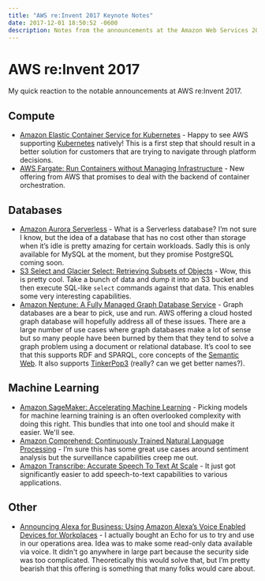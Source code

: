 ```yaml
---
title: "AWS re:Invent 2017 Keynote Notes"
date: 2017-12-01 18:50:52 -0600
description: Notes from the announcements at the Amazon Web Services 2017 Keynote
---
```


# AWS re:Invent 2017

My quick reaction to the notable announcements at AWS re:Invent 2017.

## Compute

- [Amazon Elastic Container Service for Kubernetes](https://aws.amazon.com/blogs/aws/amazon-elastic-container-service-for-kubernetes/ "Amazon Elastic Container Service for Kubernetes | AWS News Blog") - Happy to see AWS supporting [Kubernetes](https://kubernetes.io) natively! This is a first step that should result in a better solution for customers that are trying to navigate through platform decisions.
- [AWS Fargate: Run Containers without Managing Infrastructure](https://aws.amazon.com/blogs/aws/aws-fargate/ "Introducing AWS Fargate – Run Containers without Managing Infrastructure | AWS News Blog") - New offering from AWS that promises to deal with the backend of container orchestration.

## Databases

- [Amazon Aurora Serverless](https://aws.amazon.com/blogs/aws/in-the-works-amazon-aurora-serverless/ "In The Works – Amazon Aurora Serverless | AWS News Blog") - What is a Serverless database? I’m not sure I know, but the idea of a database that has no cost other than storage when it’s idle is pretty amazing for certain workloads. Sadly this is only available for MySQL at the moment, but they promise PostgreSQL coming soon.
- [S3 Select and Glacier Select: Retrieving Subsets of Objects](https://aws.amazon.com/blogs/aws/s3-glacier-select/ "S3 Select and Glacier Select – Retrieving Subsets of Objects | AWS News Blog") - Wow, this is pretty cool. Take a bunch of data and dump it into an S3 bucket and then execute SQL-like `select` commands against that data. This enables some very interesting capabilities.
- [Amazon Neptune: A Fully Managed Graph Database Service](https://aws.amazon.com/blogs/aws/amazon-neptune-a-fully-managed-graph-database-service/ "Amazon Neptune – A Fully Managed Graph Database Service | AWS News Blog") - Graph databases are a bear to pick, use and run. AWS offering a cloud hosted graph database will hopefully address all of these issues. There are a large number of use cases where graph databases make a lot of sense but so many people have been burned by them that they tend to solve a graph problem using a document or relational database. It’s cool to see that this supports RDF and SPARQL, core concepts of the [Semantic Web](https://www.w3.org/standards/semanticweb/). It also supports [TinkerPop3](https://tinkerpop.apache.org/) (really? can we get better names?).

## Machine Learning

- [Amazon SageMaker: Accelerating Machine Learning](https://aws.amazon.com/blogs/aws/sagemaker/ "Amazon SageMaker – Accelerating Machine Learning | AWS News Blog") - Picking models for machine learning training is an often overlooked complexity with doing this right. This bundles that into one tool and should make it easier. We'll see.
- [Amazon Comprehend: Continuously Trained Natural Language Processing](https://aws.amazon.com/blogs/aws/amazon-comprehend-continuously-trained-natural-language-processing/ "Amazon Comprehend – Continuously Trained Natural Language Processing | AWS News Blog") - I’m sure this has some great use cases around sentiment analysis but the surveillance capabilities creep me out.
- [Amazon Transcribe: Accurate Speech To Text At Scale](https://aws.amazon.com/blogs/aws/amazon-transcribe-scalable-and-accurate-automatic-speech-recognition/ "Amazon Transcribe – Accurate Speech To Text At Scale | AWS News Blog") - It just got significantly easier to add speech-to-text capabilities to various applications.

## Other

- [Announcing Alexa for Business: Using Amazon Alexa’s Voice Enabled Devices for Workplaces](https://aws.amazon.com/blogs/aws/launch-announcing-alexa-for-business-using-amazon-alexas-voice-enabled-devices-for-workplaces/ "Announcing Alexa for Business: Using Amazon Alexa’s Voice Enabled Devices for Workplaces | AWS News Blog") - I actually bought an Echo for us to try and use in our operations area. Idea was to make some read-only data available via voice. It didn't go anywhere in large part because the security side was too complicated. Theoretically this would solve that, but I’m pretty bearish that this offering is something that many folks would care about.


